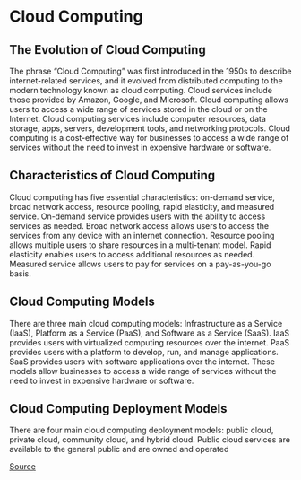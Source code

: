 # Cloud Computing
## The Evolution of Cloud Computing

The phrase “Cloud Computing” was first introduced in the 1950s to describe internet-related services, and it evolved from distributed computing to the modern technology known as cloud computing. Cloud services include those provided by Amazon, Google, and Microsoft. Cloud computing allows users to access a wide range of services stored in the cloud or on the Internet. Cloud computing services include computer resources, data storage, apps, servers, development tools, and networking protocols. Cloud computing is a cost-effective way for businesses to access a wide range of services without the need to invest in expensive hardware or software.

## Characteristics of Cloud Computing

Cloud computing has five essential characteristics: on-demand service, broad network access, resource pooling, rapid elasticity, and measured service. On-demand service provides users with the ability to access services as needed. Broad network access allows users to access the services from any device with an internet connection. Resource pooling allows multiple users to share resources in a multi-tenant model. Rapid elasticity enables users to access additional resources as needed. Measured service allows users to pay for services on a pay-as-you-go basis.

## Cloud Computing Models

There are three main cloud computing models: Infrastructure as a Service (IaaS), Platform as a Service (PaaS), and Software as a Service (SaaS). IaaS provides users with virtualized computing resources over the internet. PaaS provides users with a platform to develop, run, and manage applications. SaaS provides users with software applications over the internet. These models allow businesses to access a wide range of services without the need to invest in expensive hardware or software.

## Cloud Computing Deployment Models    

There are four main cloud computing deployment models: public cloud, private cloud, community cloud, and hybrid cloud. Public cloud services are available to the general public and are owned and operated

[Source](https://www.geeksforgeeks.org/evolution-of-cloud-computing/)